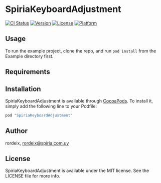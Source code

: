 # SpiriaKeyboardAdjustment

[![CI Status](http://img.shields.io/travis/rordeix/SpiriaKeyboardAdjustment.svg?style=flat)](https://travis-ci.org/rordeix/SpiriaKeyboardAdjustment)
[![Version](https://img.shields.io/cocoapods/v/SpiriaKeyboardAdjustment.svg?style=flat)](http://cocoapods.org/pods/SpiriaKeyboardAdjustment)
[![License](https://img.shields.io/cocoapods/l/SpiriaKeyboardAdjustment.svg?style=flat)](http://cocoapods.org/pods/SpiriaKeyboardAdjustment)
[![Platform](https://img.shields.io/cocoapods/p/SpiriaKeyboardAdjustment.svg?style=flat)](http://cocoapods.org/pods/SpiriaKeyboardAdjustment)

## Usage

To run the example project, clone the repo, and run `pod install` from the Example directory first.

## Requirements

## Installation

SpiriaKeyboardAdjustment is available through [CocoaPods](http://cocoapods.org). To install
it, simply add the following line to your Podfile:

```ruby
pod "SpiriaKeyboardAdjustment"
```

## Author

rordeix, rordeix@spiria.com.uy

## License

SpiriaKeyboardAdjustment is available under the MIT license. See the LICENSE file for more info.

